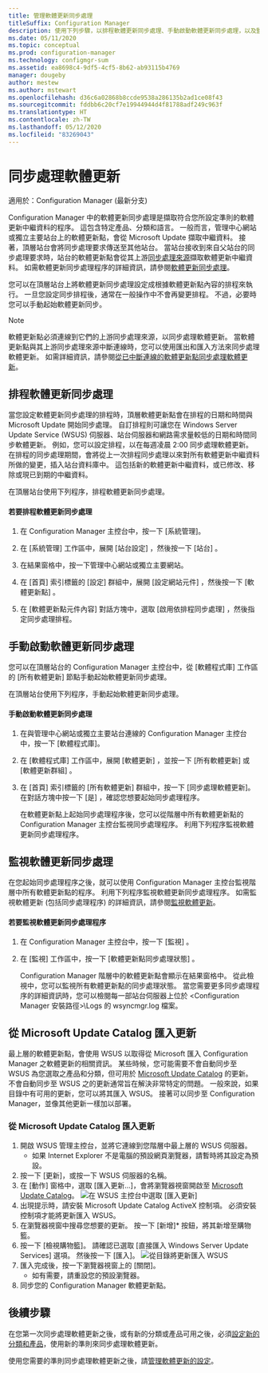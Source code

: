 ```yaml
---
title: 管理軟體更新同步處理
titleSuffix: Configuration Manager
description: 使用下列步驟，以排程軟體更新同步處理、手動啟動軟體更新同步處理，以及監視軟體更新同步處理。
ms.date: 05/11/2020
ms.topic: conceptual
ms.prod: configuration-manager
ms.technology: configmgr-sum
ms.assetid: ea8698c4-9df5-4cf5-8b62-ab93115b4769
manager: dougeby
author: mestew
ms.author: mstewart
ms.openlocfilehash: d36c6a02868b8ccde9538a286135b2ad1ce08f43
ms.sourcegitcommit: fddbb6c20cf7e19944944d4f81788adf249c963f
ms.translationtype: HT
ms.contentlocale: zh-TW
ms.lasthandoff: 05/12/2020
ms.locfileid: "83269043"
---
```

#  <a name="synchronize-software-updates"></a><a name="BKMK_SUMSync"></a> 同步處理軟體更新

適用於：Configuration Manager (最新分支)

 Configuration Manager 中的軟體更新同步處理是擷取符合您所設定準則的軟體更新中繼資料的程序。 這包含特定產品、分類和語言。 一般而言，管理中心網站或獨立主要站台上的軟體更新點，會從 Microsoft Update 擷取中繼資料。 接著，頂層站台會將同步處理要求傳送至其他站台。 當站台接收到來自父站台的同步處理要求時，站台的軟體更新點會從其上游[同步處理來源](../plan-design/plan-for-software-updates.md#BKMK_SyncSource)擷取軟體更新中繼資料。 如需軟體更新同步處理程序的詳細資訊，請參閱[軟體更新同步處理](../understand/software-updates-introduction.md#BKMK_Synchronization)。

您可以在頂層站台上將軟體更新同步處理設定成根據軟體更新點內容的排程來執行。 一旦您設定同步排程後，通常在一般操作中不會再變更排程。 不過，必要時您可以手動起始軟體更新同步。

  > [!NOTE]  
  >  軟體更新點必須連線到它們的上游同步處理來源，以同步處理軟體更新。 當軟體更新點與其上游同步處理來源中斷連線時，您可以使用匯出和匯入方法來同步處理軟體更新。 如需詳細資訊，請參閱[從已中斷連線的軟體更新點同步處理軟體更新](synchronize-software-updates-disconnected.md)。  

## <a name="schedule-software-updates-synchronization"></a>排程軟體更新同步處理
當您設定軟體更新同步處理的排程時，頂層軟體更新點會在排程的日期和時間與 Microsoft Update 開始同步處理。 自訂排程則可讓您在 Windows Server Update Service (WSUS) 伺服器、站台伺服器和網路需求量較低的日期和時間同步軟體更新。 例如，您可以設定排程，以在每週凌晨 2:00 同步處理軟體更新。 在排程的同步處理期間，會將從上一次排程同步處理以來對所有軟體更新中繼資料所做的變更，插入站台資料庫中。 這包括新的軟體更新中繼資料，或已修改、移除或現已到期的中繼資料。

在頂層站台使用下列程序，排程軟體更新同步處理。  

#### <a name="to-schedule-software-updates-synchronization"></a>若要排程軟體更新同步處理  

  1.  在 Configuration Manager 主控台中，按一下 [系統管理]。  

  2.  在 [系統管理] 工作區中，展開 [站台設定] ，然後按一下 [站台] 。  

  3.  在結果窗格中，按一下管理中心網站或獨立主要網站。  

  4.  在 [首頁]  索引標籤的 [設定]  群組中，展開 [設定網站元件] ，然後按一下 [軟體更新點] 。  

  5.  在 [軟體更新點元件內容] 對話方塊中，選取 [啟用依排程同步處理] ，然後指定同步處理排程。  

## <a name="manually-start-software-updates-synchronization"></a>手動啟動軟體更新同步處理
您可以在頂層站台的 Configuration Manager 主控台中，從 [軟體程式庫] 工作區的 [所有軟體更新] 節點手動起始軟體更新同步處理。  

在頂層站台使用下列程序，手動起始軟體更新同步處理。  

#### <a name="to-manually-start-software-updates-synchronization"></a>手動啟動軟體更新同步處理  

1. 在與管理中心網站或獨立主要站台連線的 Configuration Manager 主控台中，按一下 [軟體程式庫]。  

2. 在 [軟體程式庫] 工作區中，展開 [軟體更新]  ，並按一下 [所有軟體更新]  或 [軟體更新群組] 。  

3. 在 [首頁] 索引標籤的 [所有軟體更新] 群組中，按一下 [同步處理軟體更新]。 在對話方塊中按一下 [是]  ，確認您想要起始同步處理程序。  

   在軟體更新點上起始同步處理程序後，您可以從階層中所有軟體更新點的 Configuration Manager 主控台監視同步處理程序。 利用下列程序監視軟體更新同步處理程序。  


## <a name="monitor-software-updates-synchronization"></a>監視軟體更新同步處理
在您起始同步處理程序之後，就可以使用 Configuration Manager 主控台監視階層中所有軟體更新點的程序。 利用下列程序監視軟體更新同步處理程序。 如需監視軟體更新 (包括同步處理程序) 的詳細資訊，請參閱[監視軟體更新](../deploy-use/monitor-software-updates.md)。

#### <a name="to-monitor-the-software-updates-synchronization-process"></a>若要監視軟體更新同步處理程序  

1. 在 Configuration Manager 主控台中，按一下 [監視] 。  

2. 在 [監視]  工作區中，按一下 [軟體更新點同步處理狀態] 。  

   Configuration Manager 階層中的軟體更新點會顯示在結果窗格中。 從此檢視中，您可以監視所有軟體更新點的同步處理狀態。 當您需要更多同步處理程序的詳細資訊時，您可以檢閱每一部站台伺服器上位於 <Configuration Manager 安裝路徑>\Logs 的 wsyncmgr.log 檔案。  

## <a name="import-updates-from-the-microsoft-update-catalog"></a>從 Microsoft Update Catalog 匯入更新

最上層的軟體更新點，會使用 WSUS 以取得從 Microsoft 匯入 Configuration Manager 之軟體更新的相關資訊。 某些時候，您可能需要不會自動同步至 WSUS 為您選取之產品和分類，但可用於 [Microsoft Update Catalog](https://catalog.update.microsoft.com) 的更新。 不會自動同步至 WSUS 之的更新通常旨在解決非常特定的問題。 一般來說，如果目錄中有可用的更新，您可以將其匯入 WSUS。 接著可以同步至 Configuration Manager，並像其他更新一樣加以部署。

### <a name="to-import-an-update-from-the-microsoft-update-catalog"></a>從 Microsoft Update Catalog 匯入更新

1. 開啟 WSUS 管理主控台，並將它連線到您階層中最上層的 WSUS 伺服器。
   - 如果 Internet Explorer 不是電腦的預設網頁瀏覽器，請暫時將其設定為預設。
2. 按一下 [更新]，或按一下 WSUS 伺服器的名稱。 
3. 在 [動作] 窗格中，選取 [匯入更新...]，會將瀏覽器視窗開啟至 [Microsoft Update Catalog](https://catalog.update.microsoft.com)。
   ![在 WSUS 主控台中選取 [匯入更新]](media/wsus-console-import-updates.png)
4. 出現提示時，請安裝 Microsoft Update Catalog ActiveX 控制項。 必須安裝控制項才能將更新匯入 WSUS。 
5. 在瀏覽器視窗中搜尋您想要的更新。 按一下 [新增]* 按鈕，將其新增至購物籃。
6. 按一下 [檢視購物籃]。 請確認已選取 [直接匯入 Windows Server Update Services] 選項。 然後按一下 [匯入]。
    ![從目錄將更新匯入 WSUS](./media/import-catalog-update-into-wsus.png)
7. 匯入完成後，按一下瀏覽器視窗上的 [關閉]。
     - 如有需要，請重設您的預設瀏覽器。
8. 同步您的 Configuration Manager 軟體更新點。


## <a name="next-steps"></a>後續步驟
在您第一次同步處理軟體更新之後，或有新的分類或產品可用之後，必須[設定新的分類和產品](configure-classifications-and-products.md)，使用新的準則來同步處理軟體更新。

使用您需要的準則同步處理軟體更新之後，請[管理軟體更新的設定](manage-settings-for-software-updates.md)。  

